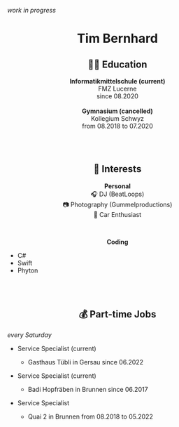 *work in progress*

<h1 align="center">Tim Bernhard</h1>

<h2 align="center"> 🧑‍🎓 Education </h2>

<p align="center"> 
  <strong> Informatikmittelschule (current) </strong> <br> 
  FMZ Lucerne <br>
  since 08.2020 
  <br>
  <br>
  <strong> Gymnasium (cancelled) </strong> <br>
  Kollegium Schwyz <br>
  from 08.2018 to 07.2020
</p>


<br>
<br>


<h2 align="center"> 🤔 Interests </h2>

<p align="center">
<strong> Personal </strong> <br>
🎧 DJ (BeatLoops) <br>
📷 Photography (Gummelproductions) <br>
🚗 Car Enthusiast <br>

</p>

<br>

<p align="center">
<strong> Coding </strong>
<ul> 
<li> C# </li>
<li> Swift </li>
<li> Phyton </li>
</ul>
</p>

<br>
<br>

<h2 align="center">💰 Part-time Jobs</h2>

*every Saturday*

- Service Specialist (current)
  - Gasthaus Tübli in Gersau since 06.2022

- Service Specialist (current)
  - Badi Hopfräben in Brunnen since 06.2017

- Service Specialist
  - Quai 2 in Brunnen from 08.2018 to 05.2022
